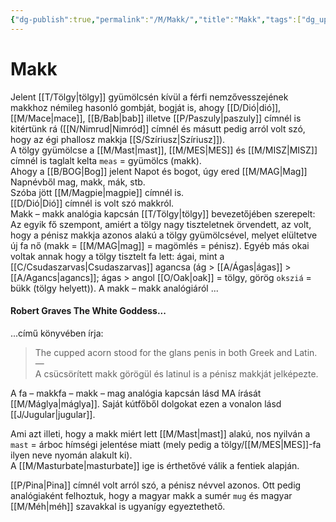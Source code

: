 ```yaml
---
{"dg-publish":true,"permalink":"/M/Makk/","title":"Makk","tags":["dg_uploaded","Englishtexttranslated"],"created":"2023-10-21T04:46","updated":"2023-11-10T11:09"}
---
```



# Makk

Jelent [[T/Tölgy\|tölgy]] gyümölcsén kívül a férfi nemzővesszejének makkhoz némileg hasonló gombját, bogját is, ahogy [[D/Dió\|dió]], [[M/Mace\|mace]], [[B/Bab\|bab]] illetve [[P/Paszuly\|paszuly]] címnél is kitértünk rá ([[N/Nimrud\|Nimród]] címnél és másutt pedig arról volt szó, hogy az égi phallosz makkja [[S/Szíriusz\|Szíriusz]]).  
A tölgy gyümölcse a [[M/Mast\|mast]], [[M/MES\|MES]] és [[M/MISZ\|MISZ]] címnél is taglalt kelta `meas` = gyümölcs (makk).  
Ahogy a [[B/BOG\|Bog]] jelent Napot és bogot, úgy ered [[M/MAG\|Mag]] Napnévből mag, makk, mák, stb.  
Szóba jött [[M/Magpie\|magpie]] címnél is.  
[[D/Dió\|Dió]] címnél is volt szó makkról.  
Makk – makk analógia kapcsán [[T/Tölgy\|tölgy]] bevezetőjében szerepelt:  
Az egyik fő szempont, amiért a tölgy nagy tiszteletnek örvendett, az volt, hogy a pénisz makkja azonos alakú a tölgy gyümölcsével, melyet elültetve új fa nő (makk = [[M/MAG\|mag]] = magömlés = pénisz). Egyéb más okai voltak annak hogy a tölgy tisztelt fa lett: ágai, mint a [[C/Csudaszarvas\|Csudaszarvas]] agancsa (ág > [[A/Ágas\|ágas]] > [[A/Agancs\|agancs]]; ágas > angol [[O/Oak\|oak]] = tölgy, görög `oksziá` = bükk (tölgy helyett)). A makk – makk analógiáról ...

#### Robert Graves The White Goddess...

...című könyvében írja:  
> The cupped acorn stood for the glans penis in both Greek and Latin.  
> —  
> A csücsörített makk görögül és latinul is a pénisz makkját jelképezte.  

A fa – makkfa – makk – mag analógia kapcsán lásd MA írását [[M/Máglya\|máglya]]. Saját kútfőből dolgokat ezen a vonalon lásd [[J/Jugular\|jugular]].  

Ami azt illeti, hogy a makk miért lett [[M/Mast\|mast]] alakú, nos nyilván a `mast` = árboc hímségi jelentése miatt (mely pedig a tölgy/[[M/MES\|MES]]-fa ilyen neve nyomán alakult ki).  
A [[M/Masturbate\|masturbate]] ige is érthetővé válik a fentiek alapján.  

[[P/Pina\|Pina]] címnél volt arról szó, a pénisz névvel azonos. Ott pedig analógiaként felhoztuk, hogy a magyar makk a sumér `mug` és magyar [[M/Méh\|méh]] szavakkal is ugyanígy egyeztethető.  